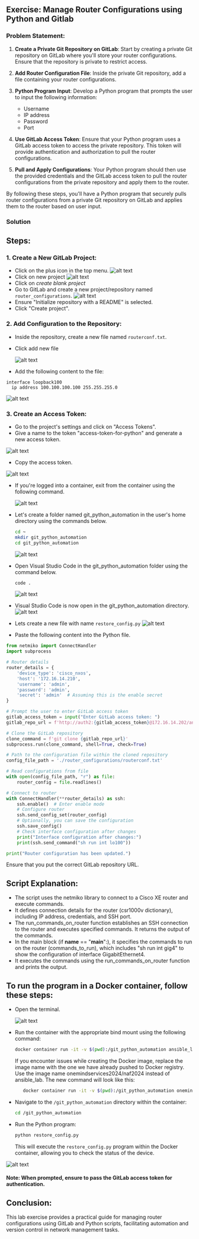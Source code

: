 ##  Exercise: Manage Router Configurations using Python and Gitlab
### Problem Statement:
1. **Create a Private Git Repository on GitLab**: Start by creating a private Git repository on GitLab where you'll store your router configurations. Ensure that the repository is private to restrict access.

2. **Add Router Configuration File**: Inside the private Git repository, add a file containing your router configurations.

3. **Python Program Input**: Develop a Python program that prompts the user to input the following information:
   - Username
   - IP address
   - Password
   - Port

4. **Use GitLab Access Token**: Ensure that your Python program uses a GitLab access token to access the private repository. This token will provide authentication and authorization to pull the router configurations.

5. **Pull and Apply Configurations**: Your Python program should then use the provided credentials and the GitLab access token to pull the router configurations from the private repository and apply them to the router.

By following these steps, you'll have a Python program that securely pulls router configurations from a private Git repository on GitLab and applies them to the router based on user input.

### Solution
## Steps:

### 1. Create a New GitLab Project:
- Click on the plus icon in the top menu.
![alt text](image.png)
- Click on new project
![alt text](image-1.png)
- Click on *create blank project*
- Go to GitLab and create a new project/repository named `router_configurations`.
![alt text](image-2.png)
- Ensure "Initialize repository with a README" is selected.
- Click "Create project".

### 2. Add Configuration to the Repository:

- Inside the repository, create a new file named `routerconf.txt`.
- Click add new file
 
  ![alt text](image-3.png)
  
- Add the following content to the file:

```
interface loopback100
  ip address 100.100.100.100 255.255.255.0
```
![alt text](image-64.png)

### 3. Create an Access Token:

- Go to the project's settings and click on "Access Tokens".
- Give a name to the token "access-token-for-python" and generate a new access token.

![alt text](d9ded552-6e91-4728-a52d-3e9b974c2645.png)

- Copy the access token.

![alt text](a7899266-15d2-4bb1-b856-7cea00faf978.png)

- If you're logged into a container, exit from the container using the following command.

  ![alt text](image-4.png)
  
- Let's create a folder named git_python_automation in the user's home directory using the commands below.
  
   ```sh
   cd ~
   mkdir git_python_automation
   cd git_python_automation
   ```
   ![alt text](image-5.png)

- Open Visual Studio Code in the git_python_automation folder using the command below.
   ```sh
   code .
   ```
   ![alt text](image-6.png)

- Visual Studio Code is now open in the git_python_automation directory.
   ![alt text](image-7.png)

- Lets create a new file with name `restore_config.py`
  ![alt text](image-8.png)

- Paste the following content into the Python file.
```python
from netmiko import ConnectHandler
import subprocess

# Router details
router_details = {
    'device_type': 'cisco_nxos',
    'host': '172.16.14.210',
    'username': 'admin',
    'password': 'admin',
    'secret': 'admin'  # Assuming this is the enable secret
}

# Prompt the user to enter GitLab access token
gitlab_access_token = input("Enter GitLab access token: ")
gitlab_repo_url = f'http://auth2:{gitlab_access_token}@172.16.14.202/ansible/router_configurations.git'

# Clone the GitLab repository
clone_command = f'git clone {gitlab_repo_url}'
subprocess.run(clone_command, shell=True, check=True)

# Path to the configuration file within the cloned repository
config_file_path = './router_configurations/routerconf.txt'

# Read configurations from file
with open(config_file_path, "r") as file:
    router_config = file.readlines()

# Connect to router
with ConnectHandler(**router_details) as ssh:
    ssh.enable()  # Enter enable mode
    # Configure router
    ssh.send_config_set(router_config)
    # Optionally, you can save the configuration
    ssh.save_config()
    # Check interface configuration after changes
    print("Interface configuration after changes:")
    print(ssh.send_command("sh run int lo100"))

print("Router configuration has been updated.")
```
  

   Ensure that you put the correct GitLab repository URL.

  ## Script Explanation:

   - The script uses the netmiko library to connect to a Cisco XE router and execute commands.
   - It defines connection details for the router (csr1000v dictionary), including IP address, credentials, and SSH port.
   - The run_commands_on_router function establishes an SSH connection to the router and executes specified commands. It returns the output of the commands.
   - In the main block (if __name__ == "__main__":), it specifies the commands to run on the router (commands_to_run), which includes "sh run int gig4" to show the configuration of interface GigabitEthernet4.
   - It executes the commands using the run_commands_on_router function and prints the output.


## To run the program in a Docker container, follow these steps:

  -  Open the terminal.

     ![alt text](image-10.png)

  -  Run the container with the appropriate bind mount using the following command:

      ```sh
      docker container run -it -v $(pwd):/git_python_automation ansible_lab
      ```
      If you encounter issues while creating the Docker image, replace the image name with the one we have already pushed to Docker registry. Use the image name onemindservices2024/naf2024 instead of ansible_lab. The new command will look like this:
 
      ```sh
         docker container run -it -v $(pwd):/git_python_automation onemindservices2024/naf2024
      ```

   - Navigate to the `/git_python_automation` directory within the container:
      ```sh
      cd /git_python_automation
      ```
   
   - Run the Python program:
   
      ```sh
      python restore_config.py
      ```
   
   
      This will execute the `restore_config.py` program within the Docker container, allowing you to check the status of the device.

   ![alt text](image-65.png)
   
   #### Note: When prompted, ensure to pass the GitLab access token for authentication.

## Conclusion:

This lab exercise provides a practical guide for managing router configurations using GitLab and Python scripts, facilitating automation and version control in network management tasks.

